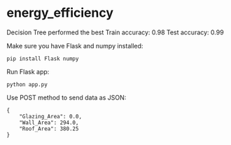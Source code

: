# energy_efficiency

Decision Tree performed the best
Train accuracy: 0.98
Test accuracy: 0.99

Make sure you have Flask and numpy installed:

```
pip install Flask numpy
```

Run Flask app:

```
python app.py
```

Use POST method to send data as JSON:

```
{
	"Glazing_Area": 0.0,
	"Wall_Area": 294.0,
	"Roof_Area": 380.25
}
```
